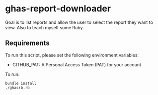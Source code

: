 # ghas-report-downloader

Goal is to list reports and allow the user to select the report they want to view. Also to teach myself some Ruby.

## Requirements

To run this script, please set the following environment variables:

- GITHUB_PAT: A Personal Access Token (PAT) for your account

To run:

``` shell
bundle install
./ghasrb.rb
```
